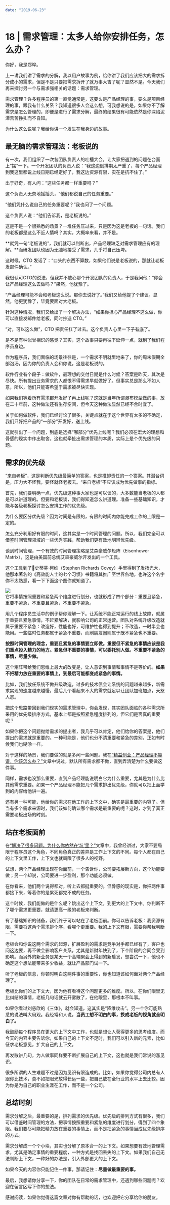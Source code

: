 ```yaml
---
date: "2019-06-23"
---  
```

      
# 18 | 需求管理：太多人给你安排任务，怎么办？
你好，我是郑晔。

上一讲我们讲了需求的分解，我以用户故事为例，给你讲了我们应该把大的需求拆分成小的需求，但是不是只要把需求拆开了就万事大吉了呢？显然不是。今天我们再来探讨另一个与需求强相关的话题：需求管理。

需求管理？许多程序员的第一直觉通常是，这要么是产品经理的事，要么是项目经理的事，跟我有什么关系？我知道很多人会这么想，可我想说的是，如果你不了解需求是怎么管理的，即便是进行了需求分解，最终的结果很有可能依然是你深陷泥潭苦苦挣扎而不自知。

为什么这么说呢？我给你讲一个发生在我身边的故事。

## 最无脑的需求管理法：老板说的

有一次，我们组织了一次各团队负责人的吐槽大会，让大家把遇到的问题在台面上“摆”一下。一个开发团队的负责人说：“我这边倒排期太严重了，每个产品经理到我这里都说上线日期已经定好了，我这边资源有限，实在是抗不住了。”

出于好奇，有人问：“这些任务都一样重要吗？”

这个负责人无奈地摇摇头，“他们都说自己的任务重要。”

“他们凭什么说自己的任务重要呢？”我也问了一个问题。

这个负责人说：“他们告诉我，是老板说的。”

这是不是一个很熟悉的场景？一堆任务压过来，只是因为这是老板的一句话。我们的老板都是这么不近人情吗？其实，大概率来看，并不是。

<!-- [[[read_end]]] -->

**就凭一句“老板说的”，我们就可以判断出，产品经理缺乏对需求管理应有的理解。**而研发团队也因为无脑地接受了需求，几乎将自己压垮。

这时候，CTO 发话了：“口头的东西不算数，如果他们说是老板说的，那就让老板发邮件确认。”

我很认可CTO的说法，但我并不放心那个开发团队的负责人，于是我问他：“你会让产品经理这么去做吗？”果然，他犹豫了。

“产品经理可能不会和老板这么说。那你去说好了。”我们又给他提了个建议。显然，他更犹豫了，毕竟要面对大老板。

针对这种情况，我们又给出了一个解决办法，“如果你担心产品经理不这么做，你可以直接发邮件给老板，同时抄送 CTO。”

“对，可以这么做”，CTO 把责任扛了过去。这个负责人心里一下子有底了。

是不是有种似曾相识的感觉？其实，这个故事只要再往下延伸一点，就到了我们程序员身边。

作为程序员，我们面临的场景往往是，一个需求不明就里地来了，你的周末假期全部泡汤，因为你的负责人会和你说，这是老板说的。

软件行业有个段子：做软件，最理想的交付日期是什么时候？答案是昨天，其次是尽快。所有提出业务需求的人都恨不得需求早就做好了。但事实总是那么不如人意，所以，他们只能寄希望于需求被尽快实现。

如果我们等着所有需求都开发好了再上线呢？这就是当年所谓瀑布模型做的事，放在二十年前，这种做法还有生存空间，但今天这种做法显然已经不合时宜了。

关于如何做软件，我们已经讨论了很多，关键点就在于这个世界有太多的不确定，我们只好把产品的“一部分”开发好，送上线。

这就引出了一个问题，到底是选择“哪部分”优先上线呢？我们必须在宏大的理想和骨感的现实中作出取舍。这也就牵扯出需求管理的本质，实际上是个优先级的问题。

## 需求的优先级

“来自老板”，这是判断优先级最简单的答案，也是推卸责任的一个答案。其潜台词是，压力大不怪我，要怪就怪老板去。“来自老板”不应该成为优先做事的指标。

首先，我们要明确一点，优先级这种事大家也是可以谈的，大多数能当老板的人都是可以讲道理的。但要和老板谈，我们得知道怎么讲道理。准备一些基础知识，才能与各级老板探讨怎么安排工作的优先级。

为什么要区分优先级？因为时间是有限的，有限的时间内你能完成工作的上限是一定的。

怎么充分利用好有限的时间，这其实是一个时间管理的问题。所以，我们完全可以借鉴时间管理领域的一些优秀实践，帮助我们更有效地明辨优先级。

谈到时间管理，一个有效的时间管理策略是艾森豪威尔矩阵（Eisenhower Matrix），这是由美国前总统艾森豪威尔开发出的一个工具。

这个工具到了史蒂芬·柯维（Stephen Richards Covey）手里得到了发扬光大，他那本著名的《高效能人士的七个习惯》书籍将其推广至世界各地。也许这个名字你不太熟悉，看一下下面这个图你就知道了。

![](./httpsstatic001geekbangorgresourceimage6ff86f0fdcb6e2d9c9955fd6e2b2210a03f8.jpg)  
它将事情按照重要和紧急两个维度进行划分，也就形成了四个部分：重要且紧急，重要不紧急，不重要且紧急，不重要不紧急。

用几个程序员生活中的例子帮你理解一下。让系统不能正常运行的线上故障，就属于重要且紧急事情，不赶紧解决，就影响公司的正常运营。团队对系统升级改造就属于重要不紧急：改造好，性能也好，可维护性也得到提升；不改造，一时半会也能用。一些临时任务都属于紧急不重要，而刷朋友圈则属于既不紧急也不重要。

**按照时间管理的理念，重要且紧急的事情要立即做。重要但不紧急的事情应该是我们重点投入精力的地方。紧急但不重要的事情，可以委托别人做。不重要不紧急的事情，尽量少做。**

这个矩阵带给我们思维上最大的改变是，让人意识到事情和事情不是等价的。**如果不把精力放在重要的事情上，到最后可能都变成紧急的事情。**

比如，我们放任系统不做升级改造，过多的技术债会让系统的问题越来越多，新需求实现的速度越来越慢，最后几个看起来不大的需求就足以让团队加班加点，天怒人怨。

把这个思路带回到我们现实的需求管理中，你会发现，其实团队面临的各种需求所采用的优先级排序方式，基本上都是按照紧急程度排列的，但它们是否真的重要呢？

如果你把这个问题抛给需求的提出者，我几乎可以肯定，他们给你的答案是，他们提出的需求就是重要的。一种可能是，他们也分不清重要和紧急的差别，正如有时候我们也糊涂一样。

对于这样的场景，我们要做的就是多问一些问题。我在[“精益创业：产品经理不靠谱，你该怎么办？”](http://time.geekbang.org/column/article/76260)文章中说过，默认所有需求都不做，直到弄清楚为什么要做这件事。

同样，需求也没那么重要，直到产品经理能说明白它为什么重要，尤其是为什么比其他需求重要。如果一个产品经理不能把几个需求排出优先级，你就可以把上面学到的内容给他讲一遍。

还有另一种可能，他给你的需求在他工作的上下文中，确实是最重要的内容了。但当有多个需求来源时，我们该如何确认哪个需求是最重要的呢？这时，才到了真正需要老板出场的时刻。

## 站在老板面前

在[“解决了很多问题，为什么你依然在‘坑’里？”](http://time.geekbang.org/column/article/76567)文章中，我曾经讲过，大家不要局限于程序员这个角色，不同角色真正的差异是工作上下文的不同。每个人都在自己的上下文里工作，上下文也就局限了很多人的视野。

试想，两个产品经理出现在你面前，一个告诉你，公司要拓展新方向，这个功能要做；另一个却说，公司要进一步盈利，那个功能必须做。

在你看来，他们两个说得都对，听上去都挺重要的。但骨感的现实是，你把两件事都接下来，等着你的是累死都完不成的任务。

这个时候，我们能做的是什么呢？跳出这个上下文，到更大的上下文中。你判断不了哪个需求更重要，就请更高一级的老板来判断。

有了基础知识的储备，我们终于可以站在了老板面前。你可以告诉老板：我资源有限，需要将这两个需求排个序，看哪个更重要。我的上下文有限，需要你帮我判断一下。

老板会和你说这两个需求的起源，扩展盈利的需求是竞争对手都已经有了，客户也问这边要，再不做会影响客户关系，尤其是新财年快到了，下个阶段的合同会受到影响。而另外的新业务是某天一个高端聚会上得到的新启发，想尝试一下，他也不确定这个想法能带来多少收益，就让产品部门试一下。

听了老板的信息，你顿时明白这两件事的重要性，你也知道该如何面对两个产品经理了。

老板比你们的上下文大，因为他有看待这个问题更多的维度。所以，在你们眼里无比纠结的事情，老板几句话就云开雾散了，在他眼里，那根本不叫事。

如果你看过刘慈欣的《三体》，就会知道，这其实是“降维攻击”。另一个你可能熟悉的说法叫大局观。我经常和人说，**当员工想不明白的事，换成老板的视角就全明白了。**

我鼓励每个程序员在更大的上下文中工作，也就是想让人获得更多的思考维度。而今天的内容主要告诉你，如果自己的上下文不足时，我们可以引入新的元素，比如征求老板意见，扩大自己的上下文。

再发散讲几句，为人做事同样要不断扩展自己的上下文，这也就是我们常说的涨见识。

很多所谓的人生难题不过是因为见识有限造成的。比如，如果你觉得公司内总有人跟你比技术，莫不如把眼光放得长远一些，把自己放在全行业的水平上去比较。因为你是为自己的职业生涯在工作，而不是一个公司。

## 总结时刻

需求分解之后，最重要的是，排列需求的优先级。优先级的排列方式有很多，我们可以借鉴时间管理的方法，把事情按照重要和紧急的维度进行划分，得到了四个象限。我们要尽可能把精力放在重要的事情上，而不是把紧急的事情当成优先级排序的方式。

需求分解成一个个小块，其实也分解了原本合一的上下文。如果想要有效地管理需求，尤其是确定事情的重要程度，一种方式是找回丢失的上下文。如果我们自己无法判断上下文，一种好的办法是，引入外部更大的上下文。

如果今天的内容你只能记住一件事，那请记住：**尽量做最重要的事。**

最后，我想请你分享一下，你的团队在日常的需求管理中，还遇到哪些问题呢？欢迎在留言区写下你的想法。

感谢阅读，如果你觉得这篇文章对你有帮助的话，也欢迎把它分享给你的朋友。